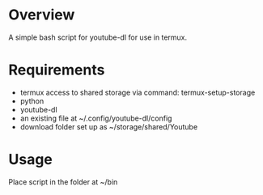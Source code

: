 # Overview
A simple bash script for youtube-dl for use in termux.

# Requirements
- termux access to shared storage via command: termux-setup-storage
- python
- youtube-dl
- an existing file at ~/.config/youtube-dl/config
- download folder set up as ~/storage/shared/Youtube

# Usage
Place script in the folder at ~/bin
